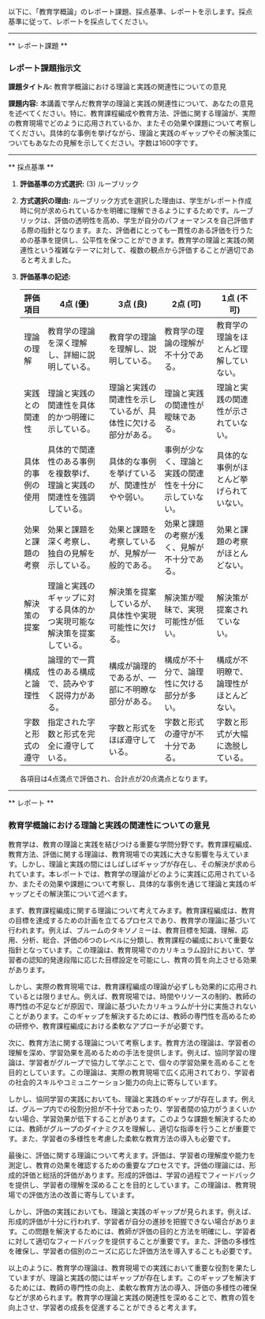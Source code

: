 以下に、「教育学概論」のレポート課題、採点基準、レポートを示します。採点基準に従って、レポートを採点してください。

---------------------------------------
** レポート課題 **

### レポート課題指示文

**課題タイトル:** 教育学概論における理論と実践の関連性についての意見

**課題内容:** 本講義で学んだ教育学の理論と実践の関連性について、あなたの意見を述べてください。特に、教育課程編成や教育方法、評価に関する理論が、実際の教育現場でどのように応用されているか、またその効果や課題について考察してください。具体的な事例を挙げながら、理論と実践のギャップやその解決策についてもあなたの見解を示してください。字数は1600字です。

---------------------------------------
** 採点基準 **

1. **評価基準の方式選択:** (3) ルーブリック

2. **方式選択の理由:** 
   ルーブリック方式を選択した理由は、学生がレポート作成時に何が求められているかを明確に理解できるようにするためです。ルーブリックは、評価の透明性を高め、学生が自分のパフォーマンスを自己評価する際の指針となります。また、評価者にとっても一貫性のある評価を行うための基準を提供し、公平性を保つことができます。教育学の理論と実践の関連性という複雑なテーマに対して、複数の観点から評価することが適切であると考えました。

3. **評価基準の記述:**

   | 評価項目           | 4点 (優)                                                                 | 3点 (良)                                                               | 2点 (可)                                                               | 1点 (不可)                                                             |
   |--------------------|---------------------------------------------------------------------------|------------------------------------------------------------------------|------------------------------------------------------------------------|------------------------------------------------------------------------|
   | 理論の理解         | 教育学の理論を深く理解し、詳細に説明している。                           | 教育学の理論を理解し、説明している。                                   | 教育学の理論の理解が不十分である。                                     | 教育学の理論をほとんど理解していない。                                 |
   | 実践との関連性     | 理論と実践の関連性を具体的かつ明確に示している。                         | 理論と実践の関連性を示しているが、具体性に欠ける部分がある。           | 理論と実践の関連性が曖昧である。                                       | 理論と実践の関連性が示されていない。                                   |
   | 具体的事例の使用   | 具体的で関連性のある事例を複数挙げ、理論と実践の関連性を強調している。   | 具体的な事例を挙げているが、関連性がやや弱い。                         | 事例が少なく、理論と実践の関連性を十分に示していない。                 | 具体的な事例がほとんど挙げられていない。                               |
   | 効果と課題の考察   | 効果と課題を深く考察し、独自の見解を示している。                         | 効果と課題を考察しているが、見解が一般的である。                       | 効果と課題の考察が浅く、見解が不十分である。                           | 効果と課題の考察がほとんどない。                                       |
   | 解決策の提案       | 理論と実践のギャップに対する具体的かつ実現可能な解決策を提案している。   | 解決策を提案しているが、具体性や実現可能性に欠ける。                   | 解決策が曖昧で、実現可能性が低い。                                     | 解決策が提案されていない。                                             |
   | 構成と論理性       | 論理的で一貫性のある構成で、読みやすく説得力がある。                     | 構成が論理的であるが、一部に不明瞭な部分がある。                       | 構成が不十分で、論理性に欠ける部分が多い。                             | 構成が不明瞭で、論理性がほとんどない。                                 |
   | 字数と形式の遵守   | 指定された字数と形式を完全に遵守している。                               | 字数と形式をほぼ遵守している。                                         | 字数と形式の遵守が不十分である。                                       | 字数と形式が大幅に逸脱している。                                       |

   各項目は4点満点で評価され、合計点が20点満点となります。

---------------------------------------
** レポート **
### 教育学概論における理論と実践の関連性についての意見

教育学は、教育の理論と実践を結びつける重要な学問分野です。教育課程編成、教育方法、評価に関する理論は、教育現場での実践に大きな影響を与えています。しかし、理論と実践の間にはしばしばギャップが存在し、その解決が求められています。本レポートでは、教育学の理論がどのように実践に応用されているか、またその効果や課題について考察し、具体的な事例を通じて理論と実践のギャップとその解決策について述べます。

まず、教育課程編成に関する理論について考えてみます。教育課程編成は、教育の目標を達成するための計画を立てるプロセスであり、教育学の理論に基づいて行われます。例えば、ブルームのタキソノミーは、教育目標を知識、理解、応用、分析、総合、評価の6つのレベルに分類し、教育課程の編成において重要な指針となっています。この理論は、教育現場でのカリキュラム設計において、学習者の認知的発達段階に応じた目標設定を可能にし、教育の質を向上させる効果があります。

しかし、実際の教育現場では、教育課程編成の理論が必ずしも効果的に応用されているとは限りません。例えば、教育現場では、時間やリソースの制約、教師の専門性の不足などが原因で、理論に基づいたカリキュラムが十分に実施されないことがあります。このギャップを解決するためには、教師の専門性を高めるための研修や、教育課程編成における柔軟なアプローチが必要です。

次に、教育方法に関する理論について考察します。教育方法の理論は、学習者の理解を深め、学習効果を高めるための手法を提供します。例えば、協同学習の理論は、学習者がグループで協力して学ぶことで、個々の学習効果を高めることを目的としています。この理論は、実際の教育現場で広く応用されており、学習者の社会的スキルやコミュニケーション能力の向上に寄与しています。

しかし、協同学習の実践においても、理論と実践のギャップが存在します。例えば、グループ内での役割分担が不十分であったり、学習者間の協力がうまくいかない場合、学習効果が低下することがあります。このような課題を解決するためには、教師がグループのダイナミクスを理解し、適切な指導を行うことが重要です。また、学習者の多様性を考慮した柔軟な教育方法の導入も必要です。

最後に、評価に関する理論について考えます。評価は、学習者の理解度や能力を測定し、教育の効果を確認するための重要なプロセスです。評価の理論には、形成的評価と総括的評価があります。形成的評価は、学習の過程でフィードバックを提供し、学習者の理解を深めることを目的としています。この理論は、教育現場での評価方法の改善に寄与しています。

しかし、評価の実践においても、理論と実践のギャップが見られます。例えば、形成的評価が十分に行われず、学習者が自分の進捗を把握できない場合があります。この問題を解決するためには、教師が評価の目的と方法を明確にし、学習者に対して適切なフィードバックを提供することが重要です。また、評価の多様性を確保し、学習者の個別のニーズに応じた評価方法を導入することも必要です。

以上のように、教育学の理論は、教育現場での実践において重要な役割を果たしていますが、理論と実践の間にはギャップが存在します。このギャップを解決するためには、教師の専門性の向上、柔軟な教育方法の導入、評価の多様性の確保などが求められます。教育学の理論と実践の関連性を深めることで、教育の質を向上させ、学習者の成長を促進することができると考えます。


